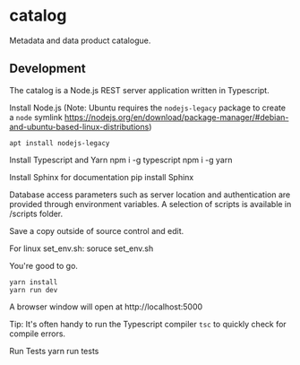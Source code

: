 # catalog
Metadata and data product catalogue.

## Development

The catalog is a Node.js REST server application written in Typescript.

Install Node.js (Note: Ubuntu requires the `nodejs-legacy` package to create a `node` symlink
https://nodejs.org/en/download/package-manager/#debian-and-ubuntu-based-linux-distributions)

    apt install nodejs-legacy

Install Typescript and Yarn
    npm i -g typescript
    npm i -g yarn

Install Sphinx for documentation
    pip install Sphinx

Database access parameters such as server location and authentication are provided through environment variables. A selection of scripts is available in /scripts folder.

Save a copy outside of source control and edit.

For linux set_env.sh:
    soruce set_env.sh

You're good to go. 

    yarn install
    yarn run dev

A browser window will open at http://localhost:5000

Tip: It's often handy to run the Typescript compiler `tsc` to quickly check for compile errors.

Run Tests
    yarn run tests
